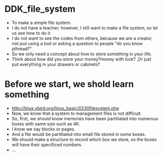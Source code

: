 # DDK_file_system
* To make a simple file system.
* I do not have a teacher; however, I still want to make a file system, so let us see how to do it.
* I do not want to see the codes from others, because we are a creator, not jsut using a tool or asking a question to people "do you know pthread?". 
* So we only need a concept about how to store something in your life.
* Think about how did you store your money?money with lock? ,Or just put everything in your drawers or cabinets?


# Before we start, we shold learn something
* http://linux.vbird.org/linux_basic/0230filesystem.php
* Now, we know that a system to management files is not difficult.
* So, first, we should know memories have been partitiated into numerous boxes with same size such as 4K.
* I know we say blocks or pages.
* And a file would be partitiated into small file stored in some boxes.
* We should make a structure to record which box we store, so the boxes will have their specificed numbers.
* ...
